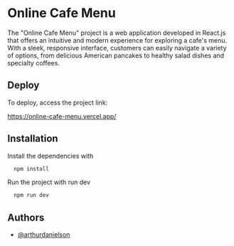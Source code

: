 # Online Cafe Menu

The "Online Cafe Menu" project is a web application developed in React.js that offers an intuitive and modern experience for exploring a cafe's menu. With a sleek, responsive interface, customers can easily navigate a variety of options, from delicious American pancakes to healthy salad dishes and specialty coffees.

## Deploy

To deploy, access the project link:

https://online-cafe-menu.vercel.app/

## Installation

Install the dependencies with

```bash
  npm install
```

Run the project with run dev
    
```bash
  npm run dev
```
## Authors

- [@arthurdanielson](https://github.com/arthurdanielson)
